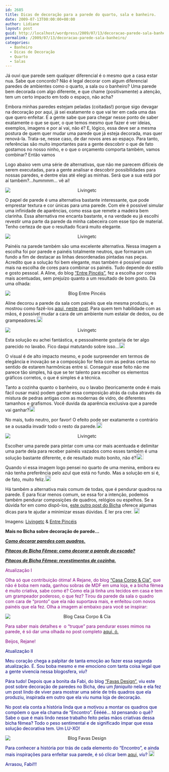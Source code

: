 ```yaml
---
id: 2685
title: Dicas de decoração para a parede do quarto, sala e banheiro.
date: 2009-07-13T00:00:00+00:00
author: Lidiane
layout: post
guid: http://localhost/wordpress/2009/07/13/decoracao-parede-sala-banheiro/
permalink: /2009/07/13/decoracao-parede-sala-banheiro/
categories:
  - Banheiro
  - Dicas de Decoração
  - Quarto
  - Salas
---
```

Já ouvi que parede sem qualquer diferencial é o mesmo que a casa estar nua. Sabe que concordo? Não é legal decorar com algum diferencial paredes de ambientes como o quarto, a sala ou o banheiro? Uma parede bem decorada com algo diferente, e que chame (positivamente) a atenção, tem um certo impacto em todo o espaço, não acha?

Embora minhas paredes estejam peladas (coitadas!) porque sigo devagar na decoração por aqui, já sei exatamente o que vai ter em cada uma das que quero enfeitar. E a gente sabe que para chegar nesse ponto de saber exatamente o que se quer, o que temos mesmo que fazer é ver ideias, exemplos, imagens e por aí vai, não é? E, lógico, essa deve ser a mesma postura de quem quer mudar uma parede que já esteja decorada, mas quer renová-la. Trata-se, nesse caso, de dar novos ares ao espaço. Para tanto, referências são muito importantes para a gente descobrir o que de fato gostamos no nosso ninho, e o que o orçamento comporta também, vamos combinar? Então vamos![<img style="display: inline;" title="EmoticonThumbsUp" src="http://www.trololodemulher.com.br/blog/wp-content/uploads/2009/07/emoticonthumbsup_thumb6.gif" alt="EmoticonThumbsUp" width="23" height="18" />](http://www.trololodemulher.com.br/blog/wp-content/uploads/2009/07/emoticonthumbsup6.gif)

Logo abaixo vem uma série de alternativas, que não me parecem difíceis de serem executadas, para a gente analisar e descobrir possibilidades para nossas paredes, e dentre elas até elegi as minhas. Será que a sua está por aí também?…_hummmm_… vê aí!

<p style="text-align: center;">
  <img class="aligncenter" style="display: block; float: none; margin-left: auto; margin-right: auto;" title="Livingetc" src="http://www.livingetc.com/imageBank/cache/s/Style ideas-for-walls-12_e_12b1081677c861aba22119b0d82ed5f2.jpg" alt="Livingetc" />
</p>

O papel de parede é uma alternativa bastante interessante, que pode emprestar textura e cor únicas para uma parede. Com ele é possível simular uma infinidade de aparências, como essa que remete a madeira bem clarinha. Essa alternativa me encanta bastante, e na verdade eu já escolhi revestir uma parte da parede da minha cabeceira com esse tipo de material. Tenho certeza de que o resultado ficará muito elegante.

<p style="text-align: center;">
  <img class="aligncenter" style="display: block; float: none; margin-left: auto; margin-right: auto;" title="Livingetc" src="http://www.livingetc.com/imageBank/cache/s/Style ideas-for-walls-7_e_12b1081677c861aba22119b0d82ed5f2.jpg" alt="Livingetc" />
</p>

Painéis na parede também são uma excelente alternativa. Nessa imagem a escolha foi por parede e painéis totalmente neutros, que formaram um fundo a fim de destacar as linhas desordenadas pintadas nas peças. Acredito que a solução foi bem elegante, mas também é possível ousar mais na escolha de cores para combinar os painéis. Tudo depende do estilo e gosto pessoal. A Aline, do blog <a href="http://entrepinceis.blogspot.com/" target="_blank">“Entre Pincéis”</a>, fez a escolha por cores mais acentuadas, sem prejuízo quanto a um resultado de bom gosto. Dá uma olhada:

<p style="text-align: center;">
  <img class="aligncenter" style="display: block; float: none; margin-left: auto; margin-right: auto;" title="Blog Entre Pincéis" src="http://3.bp.blogspot.com/_ihnSEScYNtM/SlKO4Uvh6lI/AAAAAAAACQI/CNVJR49WUPM/s320/030720093663.jpg" alt="Blog Entre Pincéis" />
</p>

Aline decorou a parede da sala com painéis que ela mesma produziu, e mostrou como fazê-los <a href="http://entrepinceis.blogspot.com/2009/07/trilogia-da-reforma.html" target="_blank">aqui, neste post</a>. Para quem tem habilidade com as mãos, é possível mudar a cara de um ambiente num estalar de dedos, ou de grampeadores.[<img style="display: inline;" title="EmoticonHappy" src="http://www.trololodemulher.com.br/blog/wp-content/uploads/2009/07/emoticonhappy_thumb10.gif" alt="EmoticonHappy" width="18" height="18" />](http://www.trololodemulher.com.br/blog/wp-content/uploads/2009/07/emoticonhappy10.gif)

<p style="text-align: center;">
  <img class="aligncenter" style="display: block; float: none; margin-left: auto; margin-right: auto;" title="Livingetc" src="http://www.livingetc.com/imageBank/cache/s/Style ideas-for-walls-6_e_12b1081677c861aba22119b0d82ed5f2.jpg" alt="Livingetc" />
</p>

Esta solução eu achei fantástica, e pessoalmente gostaria de ter algo parecido no lavabo. Fico daqui matutando sobre isso…[<img style="display: inline; border-width: 0;" title="EmoticonLightbulb" src="http://www.trololodemulher.com.br/blog/wp-content/uploads/2009/07/emoticonlightbulb_thumb1.gif" border="0" alt="EmoticonLightbulb" width="18" height="18" />](http://www.trololodemulher.com.br/blog/wp-content/uploads/2009/07/emoticonlightbulb1.gif)

O visual é de alto impacto mesmo, e pode surpreender em termos de elegância e inovação se a composição for feita com as pedras certas no sentido de estarem harmônicas entre si. Conseguir esse feito não me parece tão simples, há que se ter talento para escolher os elementos gráficos corretos, o que é simples é a técnica.

Tanto a cozinha quanto o banheiro, ou o lavabo (teoricamente onde é mais fácil ousar mais) podem ganhar essa composição atrás da cuba através da mistura de pedras antigas com as modernas de vidro, de diferentes tamanhos e grafismos. Você duvida da aparência exclusiva que a parede vai ganhar?[<img style="display: inline;" title="EmoticonEyebrow" src="http://www.trololodemulher.com.br/blog/wp-content/uploads/2009/07/emoticoneyebrow_thumb6.gif" alt="EmoticonEyebrow" width="18" height="18" />](http://www.trololodemulher.com.br/blog/wp-content/uploads/2009/07/emoticoneyebrow6.gif)

No mais, tudo neutro, por favor! O efeito pode ser exatamente o contrário se a ousadia invadir todo o resto da parede.[<img style="display: inline;" title="EmoticonGoofy" src="http://www.trololodemulher.com.br/blog/wp-content/uploads/2009/07/emoticongoofy_thumb3.gif" alt="EmoticonGoofy" width="18" height="18" />](http://www.trololodemulher.com.br/blog/wp-content/uploads/2009/07/emoticongoofy3.gif)

<p style="text-align: center;">
  <img class="aligncenter" style="display: block; float: none; margin-left: auto; margin-right: auto;" title="Livingetc" src="http://www.livingetc.com/imageBank/cache/s/Style ideas for walls 1_e_12b1081677c861aba22119b0d82ed5f2.jpg" alt="Livingetc" />
</p>

Escolher uma parede para pintar com uma cor mais acentuada e delimitar uma parte dela para receber painéis vazados como esses também é uma solução bastante diferente, e de resultado muito bonito, não é?[<img style="display: inline;" title="EmoticonThumbsUp" src="http://www.trololodemulher.com.br/blog/wp-content/uploads/2009/07/emoticonthumbsup_thumb7.gif" alt="EmoticonThumbsUp" width="23" height="18" />](http://www.trololodemulher.com.br/blog/wp-content/uploads/2009/07/emoticonthumbsup7.gif)

Quando vi essa imagem logo pensei no quarto de uma menina, embora eu não tenha preferência pelo azul que está no fundo. Mas a solução em si é, de fato, muito feliz.[<img style="display: inline;" title="EmoticonBigSmile" src="http://www.trololodemulher.com.br/blog/wp-content/uploads/2009/07/emoticonbigsmile_thumb8.gif" alt="EmoticonBigSmile" width="18" height="18" />](http://www.trololodemulher.com.br/blog/wp-content/uploads/2009/07/emoticonbigsmile8.gif)

Há também a alternativa mais comum de todas, que é pendurar quadros na parede. E para ficar menos comum, se essa for a intenção, podemos também pendurar composições de quadros, relógios ou espelhos. Se a dúvida for em como dispô-los, [este outro post do Bicha](http://www.trololodemulher.com.br/2009/04/07/como-decorar-paredes-com-quadros-pratos-espelhos-relgios-etc/) oferece algumas dicas para te ajudar a minimizar essas dúvidas. É ler pra crer. [<img style="display: inline;" title="EmoticonWink" src="http://www.trololodemulher.com.br/blog/wp-content/uploads/2009/07/emoticonwink_thumb10.gif" alt="EmoticonWink" width="18" height="18" />](http://www.trololodemulher.com.br/blog/wp-content/uploads/2009/07/emoticonwink10.gif)

Imagens: <a href="http://www.livingetc.com/" target="_blank">Livingetc</a> & <a href="http://entrepinceis.blogspot.com/" target="_blank">Entre Pincéis</a>

**Mais no Bicha sobre decoração de parede&#8230;**

**_<a href="http://www.trololodemulher.com.br/2009/04/07/decoracao-parede-quadros/" target="_self">Como decorar paredes com quadros.</a>_**

**_<a href="http://www.trololodemulher.com.br/2010/05/24/como-decorar-parede-escada/" target="_self">Pitacos de Bicha Fêmea: como decorar a parede da escada?</a>_**

**_<a href="http://www.trololodemulher.com.br/2009/07/23/decoracao-revestimento-cozinha/" target="_self">Pitacos de Bicha Fêmea: revestimentos de cozinha.</a>_**

<span style="color: #800080;">Atualização I</span>

<span style="color: #800080;">Olha só que contribuição ótima! A Rejane, do blog</span> <a href="http://casacorpoecia.blogspot.com/" target="_blank">“Casa Corpo & Cia”,</a> <span style="color: #800080;">que não é boba nem nada, ganhou sobras de MDF em uma loja, e a bicha fêmea é muito criativa, sabe como é? Como ela já tinha uns tecidos em casa e tem um grampeador poderoso, o que fez? Tirou da parede da sala o quadro com cara de “pronto” que ela não suportava mais, e enfeitou com novos painéis que ela fez. Olha a imagem aí embaixo para você se inspirar:</span>

<p style="text-align: center;">
  <img class="aligncenter" style="display: block; float: none; margin-left: auto; margin-right: auto;" title="Blog Casa Corpo & Cia" src="http://2.bp.blogspot.com/_j9rfcQNhs8c/Slao8Scg40I/AAAAAAAAAg0/-TSThCsdeCk/s400/DSC04248.JPG" alt="Blog Casa Corpo & Cia" />
</p>

<span style="color: #800080;">Para saber mais detalhes e  o “truque” para pendurar esses mimos na parede, é só dar uma olhada no post completo</span> <a href="http://casacorpoecia.blogspot.com/2009/07/mais-grampeadas.html" target="_blank">aqui, ó.</a>

<span style="color: #800080;">Beijos, Rejane!</span>

<span style="color: #000080;">Atualização II</span>

<span style="color: #000080;">Meu coração chega a palpitar de tanta emoção ao fazer essa segunda atualização. É. Sou boba mesmo e me emociono com tanta coisa legal que a gente vivencia nessa blogosfera, <em>viu</em>?</span>

<span style="color: #000080;">Pára tudo! Depois que a bonita da Fabi, do blog</span> <a href="http://favasdesign.blogspot.com/" target="_blank">“Favas Design”,</a> <span style="color: #000080;">viu este post sobre decoração de paredes no Bicha, deu um <em>faniquito</em> nela e ela fez um post lindo de viver para mostrar uma série de três quadros que ela produziu, inspirada em outro que ela viu numa loja de decoração. </span>

<span style="color: #000080;">No post ela conta a história linda que a motivou a montar os quadros que compõem o que ela chama de “Encontro”. Ééééé&#8230; <em>tá</em> pensando o quê? Sabe o que é mais lindo nesse trabalho feito pelas mãos criativas dessa bicha fêmea? Todo o peso sentimental e de significado ímpar que essa solução decorativa tem. Um LU-XO!</span>

<p style="text-align: center;">
  <img class="aligncenter" style="display: block; float: none; margin-left: auto; margin-right: auto;" title="Blog Favas Design" src="http://3.bp.blogspot.com/_ErcOpjVcJ-A/SlwNjFzkCMI/AAAAAAAAAa8/luEhY-Qp8MU/s400/quadro_serie.jpg" alt="Blog Favas Design" />
</p>

<span style="color: #000080;">Para conhecer a história por trás de cada elemento do “Encontro”, e ainda mais inspirações para enfeitar sua parede, é só clicar bem </span><a href="http://favasdesign.blogspot.com/2009/07/metida-artista.html" target="_blank">aqui,</a> <span style="color: #000080;"><em>viu</em>?</span> [<img style="display: inline;" title="EmoticonWink" src="http://www.trololodemulher.com.br/blog/wp-content/uploads/2009/07/emoticonwink_thumb12.gif" alt="EmoticonWink" width="18" height="18" />](http://www.trololodemulher.com.br/blog/wp-content/uploads/2009/07/emoticonwink12.gif)

<span style="color: #000080;">Arrasou, Fabi!!!</span>
